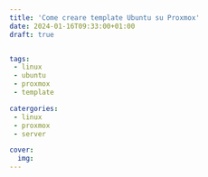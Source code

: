 ```yaml
---
title: 'Come creare template Ubuntu su Proxmox'
date: 2024-01-16T09:33:00+01:00
draft: true


tags:
 - linux
 - ubuntu
 - proxmox
 - template

catergories:
 - linux
 - proxmox
 - server

cover:
  img: 
---
```

